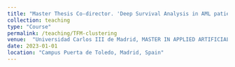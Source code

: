```yaml
---
title: "Master Thesis Co-director. 'Deep Survival Analysis in AML patients'"
collection: teaching
type: "Course"
permalink: /teaching/TFM-clustering
venue:  "Universidad Carlos III de Madrid, MASTER IN APPLIED ARTIFICIAL INTELLIGENCE"
date: 2023-01-01
location: "Campus Puerta de Toledo, Madrid, Spain"
---
```


